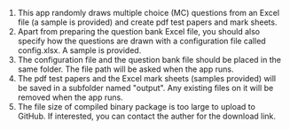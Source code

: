 <ol>
<li>This app randomly draws multiple choice (MC) questions from an Excel file (a sample is provided) and create pdf test papers and mark sheets.<br>
<li>Apart from preparing the question bank Excel file, you should also specify how the questions are drawn with a configuration file called config.xlsx.  A sample is provided.<br>
<li>The configuration file and the question bank file should be placed in the same folder.  The file path will be asked when the app runs.<br>
<li>The pdf test papers and the Excel mark sheets (samples provided) will be saved in a subfolder named "output".  Any existing files on it will be removed when the app runs.<br>
<li>The file size of compiled binary package is too large to upload to GitHub.  If interested, you can contact the auther for the download link.
</ol>
